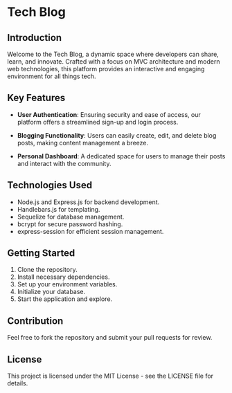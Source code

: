 # Tech Blog

## Introduction
Welcome to the Tech Blog, a dynamic space where developers can share, learn, and innovate. Crafted with a focus on MVC architecture and modern web technologies, this platform provides an interactive and engaging environment for all things tech.

## Key Features
- **User Authentication**: Ensuring security and ease of access, our platform offers a streamlined sign-up and login process.

- **Blogging Functionality**: Users can easily create, edit, and delete blog posts, making content management a breeze.

- **Personal Dashboard**: A dedicated space for users to manage their posts and interact with the community.

## Technologies Used
- Node.js and Express.js for backend development.
- Handlebars.js for templating.
- Sequelize for database management.
- bcrypt for secure password hashing.
- express-session for efficient session management.

## Getting Started
1. Clone the repository.
2. Install necessary dependencies.
3. Set up your environment variables.
4. Initialize your database.
5. Start the application and explore.

## Contribution
Feel free to fork the repository and submit your pull requests for review.

## License
This project is licensed under the MIT License - see the LICENSE file for details.
